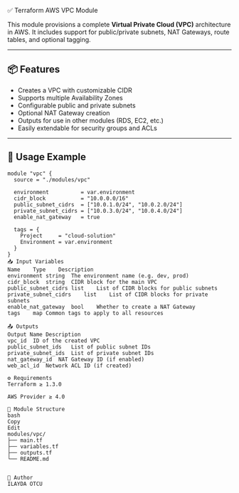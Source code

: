 ✅ Terraform AWS VPC Module

This module provisions a complete **Virtual Private Cloud (VPC)** architecture in AWS. It includes support for public/private subnets, NAT Gateways, route tables, and optional tagging.

---

## 📦 Features

- Creates a VPC with customizable CIDR
- Supports multiple Availability Zones
- Configurable public and private subnets
- Optional NAT Gateway creation
- Outputs for use in other modules (RDS, EC2, etc.)
- Easily extendable for security groups and ACLs

---

## 🔧 Usage Example

```hcl
module "vpc" {
  source = "./modules/vpc"

  environment          = var.environment
  cidr_block           = "10.0.0.0/16"
  public_subnet_cidrs  = ["10.0.1.0/24", "10.0.2.0/24"]
  private_subnet_cidrs = ["10.0.3.0/24", "10.0.4.0/24"]
  enable_nat_gateway   = true

  tags = {
    Project     = "cloud-solution"
    Environment = var.environment
  }
}
📥 Input Variables
Name	Type	Description
environment	string	The environment name (e.g. dev, prod)
cidr_block	string	CIDR block for the main VPC
public_subnet_cidrs	list	List of CIDR blocks for public subnets
private_subnet_cidrs	list	List of CIDR blocks for private subnets
enable_nat_gateway	bool	Whether to create a NAT Gateway
tags	map	Common tags to apply to all resources

📤 Outputs
Output Name	Description
vpc_id	ID of the created VPC
public_subnet_ids	List of public subnet IDs
private_subnet_ids	List of private subnet IDs
nat_gateway_id	NAT Gateway ID (if enabled)
web_acl_id	Network ACL ID (if created)

⚙️ Requirements
Terraform ≥ 1.3.0

AWS Provider ≥ 4.0

📁 Module Structure
bash
Copy
Edit
modules/vpc/
├── main.tf
├── variables.tf
├── outputs.tf
└── README.md


👤 Author
ILAYDA OTCU